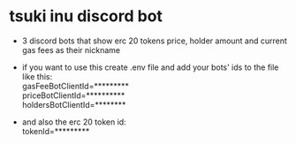 # tsuki inu discord bot
- 3 discord bots that show erc 20 tokens price, holder amount and current gas fees as their nickname
- if you want to use this create .env file and add your bots' ids to the file like this:  
gasFeeBotClientId=*********  
priceBotClientId=**********  
holdersBotClientId=********  

- and also the erc 20 token id:  
tokenId=*********
